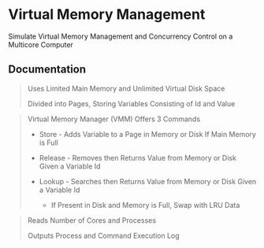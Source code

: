 # Virtual Memory Management
Simulate Virtual Memory Management and Concurrency Control on a Multicore Computer

## Documentation
> Uses Limited Main Memory and Unlimited Virtual Disk Space
> 
> Divided into Pages, Storing Variables Consisting of Id and Value

> Virtual Memory Manager (VMM) Offers 3 Commands
> - Store - Adds Variable to a Page in Memory or Disk If Main Memory is Full
> - Release - Removes then Returns Value from Memory or Disk Given a Variable Id
> - Lookup - Searches then Returns Value from Memory or Disk Given a Variable Id
> 
>   - If Present in Disk and Memory is Full, Swap with LRU Data


> Reads Number of Cores and Processes
> 
> Outputs Process and Command Execution Log

